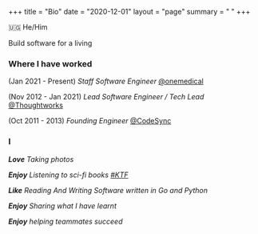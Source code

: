 +++
title = "Bio"
date = "2020-12-01"
layout = "page"
summary = " "
+++

🇺🇬 He/Him 

Build software for a living

### Where I have worked

(Jan 2021 - Present) *Staff Software Engineer* [@onemedical](https://www.onemedical.com)

(Nov 2012 - Jan 2021) *Lead Software Engineer / Tech Lead* [@Thoughtworks](https://www.thoughtworks.com)

(Oct 2011 - 2013) *Founding Engineer* [@CodeSync](https://www.codesync.ug)


### I 

***Love** Taking photos*

***Enjoy** Listening to sci-fi books [#KTF](https://www.reddit.com/r/KTF/)*

***Like** Reading And Writing Software written in Go and Python*

***Enjoy** Sharing what I have learnt*

***Enjoy** helping teammates succeed*

